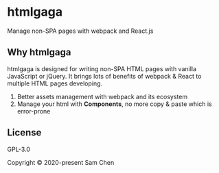 # htmlgaga

Manage non-SPA pages with webpack and React.js

## Why htmlgaga

htmlgaga is designed for writing non-SPA HTML pages with vanilla JavaScript or jQuery. It brings lots of benefits of webpack & React to multiple HTML pages developing.

1. Better assets management with webpack and its ecosystem
2. Manage your html with **Components**, no more copy & paste which is error-prone

## License

GPL-3.0

Copyright © 2020-present Sam Chen
